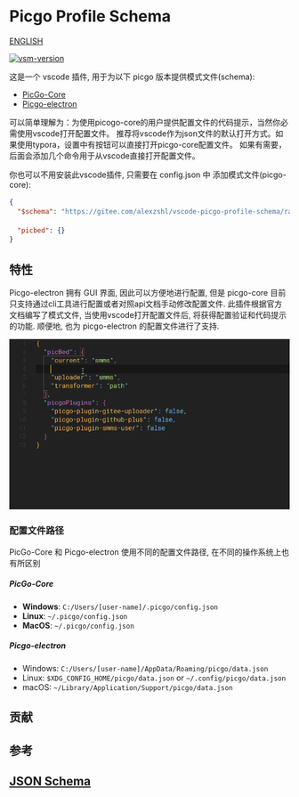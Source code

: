 # Picgo Profile Schema

[ENGLISH](README-EN.md)

[![vsm-version](https://img.shields.io/visual-studio-marketplace/v/alexzshl.picgo-profile-schema?style=flat-square&label=VS%20Marketplace&logo=visual-studio-code)](https://marketplace.visualstudio.com/items?itemName=alexzshl.picgo-profile-schema)

这是一个 vscode 插件, 用于为以下 picgo 版本提供模式文件(schema):
- [PicGo-Core](https://picgo.github.io/PicGo-Core-Doc/)
- [Picgo-electron](https://picgo.github.io/PicGo-Doc/)

可以简单理解为：为使用picogo-core的用户提供配置文件的代码提示，当然你必需使用vscode打开配置文件。
推荐将vscode作为json文件的默认打开方式。如果使用typora，设置中有按钮可以直接打开picgo-core配置文件。
如果有需要，后面会添加几个命令用于从vscode直接打开配置文件。

你也可以不用安装此vscode插件, 只需要在 config.json 中 添加模式文件(picgo-core):
```json
{
  "$schema": "https://gitee.com/alexzshl/vscode-picgo-profile-schema/raw/master/schemas/picgo-core.profile.schema.json",
  
  "picbed": {}
}
```

## 特性

Picgo-electron 拥有 GUI 界面, 因此可以方便地进行配置, 但是 picgo-core 目前只支持通过cli工具进行配置或者对照api文档手动修改配置文件. 此插件根据官方文档编写了模式文件, 当使用vscode打开配置文件后, 将获得配置验证和代码提示的功能. 顺便地, 也为 picgo-electron 的配置文件进行了支持.

![image-20200601183545081](./media/picgo.gif)

### 配置文件路径

PicGo-Core 和 Picgo-electron 使用不同的配置文件路径, 在不同的操作系统上也有所区别

##### PicGo-Core

- **Windows**: `C:/Users/[user-name]/.picgo/config.json`
- **Linux**: `~/.picgo/config.json`
- **MacOS**: `~/.picgo/config.json`

##### Picgo-electron

- Windows: `C:/Users/[user-name]/AppData/Roaming/picgo/data.json`
- Linux: `$XDG_CONFIG_HOME/picgo/data.json` or `~/.config/picgo/data.json`
- macOS: `~/Library/Application/Support/picgo/data.json`

## 贡献

## 参考
[JSON Schema](http://json-schema.org/)
-----------------------------------------------------------------------------------------------------------
